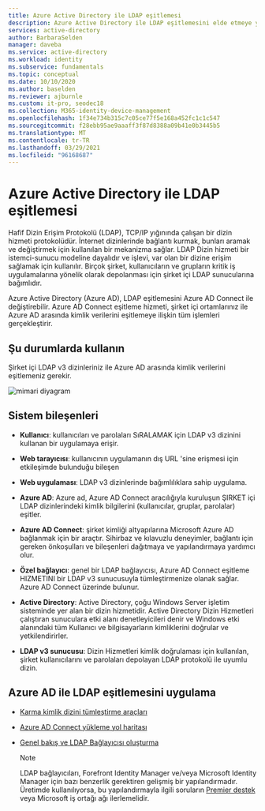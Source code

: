 ```yaml
---
title: Azure Active Directory ile LDAP eşitlemesi
description: Azure Active Directory ile LDAP eşitlemesini elde etmeye yönelik mimari rehberlik.
services: active-directory
author: BarbaraSelden
manager: daveba
ms.service: active-directory
ms.workload: identity
ms.subservice: fundamentals
ms.topic: conceptual
ms.date: 10/10/2020
ms.author: baselden
ms.reviewer: ajburnle
ms.custom: it-pro, seodec18
ms.collection: M365-identity-device-management
ms.openlocfilehash: 1f34e734b315c7c05ce77f5e168a452fc1c1c547
ms.sourcegitcommit: f28ebb95ae9aaaff3f87d8388a09b41e0b3445b5
ms.translationtype: MT
ms.contentlocale: tr-TR
ms.lasthandoff: 03/29/2021
ms.locfileid: "96168687"
---
```

# <a name="ldap-synchronization-with-azure-active-directory"></a>Azure Active Directory ile LDAP eşitlemesi

Hafif Dizin Erişim Protokolü (LDAP), TCP/IP yığınında çalışan bir dizin hizmeti protokolüdür. İnternet dizinlerinde bağlantı kurmak, bunları aramak ve değiştirmek için kullanılan bir mekanizma sağlar. LDAP Dizin hizmeti bir istemci-sunucu modeline dayalıdır ve işlevi, var olan bir dizine erişim sağlamak için kullanılır. Birçok şirket, kullanıcıların ve grupların kritik iş uygulamalarına yönelik olarak depolanması için şirket içi LDAP sunucularına bağımlıdır. 

Azure Active Directory (Azure AD), LDAP eşitlemesini Azure AD Connect ile değiştirebilir. Azure AD Connect eşitleme hizmeti, şirket içi ortamlarınız ile Azure AD arasında kimlik verilerini eşitlemeye ilişkin tüm işlemleri gerçekleştirir. 

## <a name="use-when"></a>Şu durumlarda kullanın

Şirket içi LDAP v3 dizinleriniz ile Azure AD arasında kimlik verilerini eşitlemeniz gerekir. 

![mimari diyagram](./media/authentication-patterns/ldap-sync.png)

## <a name="components-of-system"></a>Sistem bileşenleri

* **Kullanıcı**: kullanıcıları ve parolaları SıRALAMAK için LDAP v3 dizinini kullanan bir uygulamaya erişir.

* **Web tarayıcısı**: kullanıcının uygulamanın dış URL 'sine erişmesi için etkileşimde bulunduğu bileşen

* **Web uygulaması**: LDAP v3 dizinlerinde bağımlılıklara sahip uygulama.

* **Azure AD**: Azure ad, Azure AD Connect aracılığıyla kuruluşun ŞIRKET içi LDAP dizinlerindeki kimlik bilgilerini (kullanıcılar, gruplar, parolalar) eşitler. 

* **Azure AD Connect**: şirket kimliği altyapılarına Microsoft Azure AD bağlanmak için bir araçtır. Sihirbaz ve kılavuzlu deneyimler, bağlantı için gereken önkoşulları ve bileşenleri dağıtmaya ve yapılandırmaya yardımcı olur. 

* **Özel bağlayıcı**: genel bir LDAP bağlayıcısı, Azure AD Connect eşitleme HIZMETINI bir LDAP v3 sunucusuyla tümleştirmenize olanak sağlar. Azure AD Connect üzerinde bulunur.

* **Active Directory**: Active Directory, çoğu Windows Server işletim sisteminde yer alan bir dizin hizmetidir. Active Directory Dizin Hizmetleri çalıştıran sunuculara etki alanı denetleyicileri denir ve Windows etki alanındaki tüm Kullanıcı ve bilgisayarların kimliklerini doğrular ve yetkilendirirler.

* **LDAP v3 sunucusu**: Dizin Hizmetleri kimlik doğrulaması için kullanılan, şirket kullanıcılarını ve parolaları depolayan LDAP protokolü ile uyumlu dizin.

## <a name="implement-ldap-synchronization-with-azure-ad"></a>Azure AD ile LDAP eşitlemesini uygulama

* [Karma kimlik dizini tümleştirme araçları](../hybrid/plan-hybrid-identity-design-considerations-tools-comparison.md) 

* [Azure AD Connect yükleme yol haritası](../hybrid/how-to-connect-install-roadmap.md) 

* [Genel bakış ve LDAP Bağlayıcısı oluşturma](/microsoft-identity-manager/reference/microsoft-identity-manager-2016-connector-genericldap) 

   > [!NOTE]
   > LDAP bağlayıcıları, Forefront Identity Manager ve/veya Microsoft Identity Manager için bazı benzerlik gerektiren gelişmiş bir yapılandırmadır. Üretimde kullanılıyorsa, bu yapılandırmayla ilgili soruların [Premier destek](https://support.microsoft.com/premier) veya Microsoft iş ortağı ağı ilerlemelidir.

